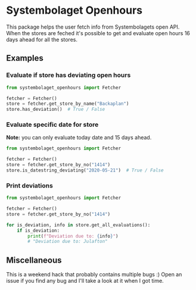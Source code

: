 # Systembolaget Openhours

This package helps the user fetch info from Systembolagets open API. When the
stores are feched it's possible to get and evaluate open hours 16 days ahead
for all the stores.

## Examples

### Evaluate if store has deviating open hours

```py
from systembolaget_openhours import Fetcher

fetcher = Fetcher()
store = fetcher.get_store_by_name("Backaplan")
store.has_deviation()  # True / False
```

### Evaluate specific date for store

**Note:** you can only evaluate today date and 15 days ahead.

```py
from systembolaget_openhours import Fetcher

fetcher = Fetcher()
store = fetcher.get_store_by_no("1414")
store.is_datestring_deviating("2020-05-21")  # True / False
```

### Print deviations

```py
from systembolaget_openhours import Fetcher

fetcher = Fetcher()
store = fetcher.get_store_by_no("1414")

for is_deviation, info in store.get_all_evaluations():
    if is_deviation:
        print(f"Deviation due to: {info}")
        # "Deviation due to: Julafton"
```

## Miscellaneous

This is a weekend hack that probably contains multiple bugs :) Open an issue if
you find any bug and I'll take a look at it when I got time.
